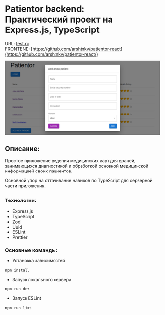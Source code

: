 # Patientor backend:<br> Практический проект на Express.js, TypeScript

URL: [test.ru](https://test.ru/)
<br>
FRONTEND: [https://github.com/arshtnkv/patientor-react](https://github.com/arshtnkv/patientor-react/)

![Cover Image](meta/patientor-cover.png)

## Описание:

Простое приложение ведения медицинских карт для врачей, занимающихся диагностикой и обработкой основной медицинской информацией своих пациентов.

Основной упор на оттачивание навыков по TypeScript для серверной части приложения.

##

### Технологии:

- Express.js
- TypeScript
- Zod
- Uuid
- ESLint
- Prettier

### Основные команды:

- Установка зависимостей

```
npm install
```

- Запуск локального сервера

```
npm run dev
```

- Запуск ESLint

```
npm run lint
```
